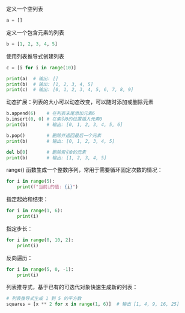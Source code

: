 定义一个空列表
```python
a = []
```

定义一个包含元素的列表
```python
b = [1, 2, 3, 4, 5]
```

使用列表推导式创建列表
```python
c = [i for i in range(10)]

print(a)  # 输出: []
print(b)  # 输出: [1, 2, 3, 4, 5]
print(c)  # 输出: [0, 1, 2, 3, 4, 5, 6, 7, 8, 9]
```
动态扩展：列表的大小可以动态改变，可以随时添加或删除元素
```python
b.append(6)    # 在列表末尾添加元素6
b.insert(0, 0) # 在索引0的位置插入元素0
print(b)       # 输出: [0, 1, 2, 3, 4, 5, 6]

b.pop()        # 删除并返回最后一个元素
print(b)       # 输出: [0, 1, 2, 3, 4, 5]

del b[0]       # 删除索引0的元素
print(b)       # 输出: [1, 2, 3, 4, 5]
```

range() 函数生成一个整数序列，常用于需要循环固定次数的情况：
```python
for i in range(5):
    print(f"当前i的值: {i}")
```

指定起始和结束：
```python
for i in range(1, 6):
    print(i)
```

指定步长：
```python
for i in range(0, 10, 2):
    print(i)
```

反向遍历：
```python
for i in range(5, 0, -1):
    print(i)
```

列表推导式，基于已有的可迭代对象快速生成新的列表：
```python
# 列表推导式生成 1 到 5 的平方数
squares = [x ** 2 for x in range(1, 6)]  # 输出 [1, 4, 9, 16, 25]
```
```python
```
```python
```